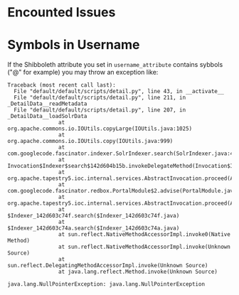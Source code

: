 Encounted Issues
====

Symbols in Username
====

If the Shibboleth attribute you set in `username_attribute` contains sybbols ("@" for example) you may throw an exception like:

    Traceback (most recent call last):
      File "default/default/scripts/detail.py", line 43, in __activate__
      File "default/default/scripts/detail.py", line 211, in _DetailData__readMetadata
      File "default/default/scripts/detail.py", line 207, in _DetailData__loadSolrData
                    at org.apache.commons.io.IOUtils.copyLarge(IOUtils.java:1025)
                    at org.apache.commons.io.IOUtils.copy(IOUtils.java:999)
                    at com.googlecode.fascinator.indexer.SolrIndexer.search(SolrIndexer.java:436)
                    at Invocation$Indexer$search$142d604b15b.invokeDelegateMethod(Invocation$Indexer$search$142d604b15b.java)
                    at org.apache.tapestry5.ioc.internal.services.AbstractInvocation.proceed(AbstractInvocation.java:117)
                    at com.googlecode.fascinator.redbox.PortalModule$2.advise(PortalModule.java:141)
                    at org.apache.tapestry5.ioc.internal.services.AbstractInvocation.proceed(AbstractInvocation.java:121)
                    at $Indexer_142d603c74f.search($Indexer_142d603c74f.java)
                    at $Indexer_142d603c74a.search($Indexer_142d603c74a.java)
                    at sun.reflect.NativeMethodAccessorImpl.invoke0(Native Method)
                    at sun.reflect.NativeMethodAccessorImpl.invoke(Unknown Source)
                    at sun.reflect.DelegatingMethodAccessorImpl.invoke(Unknown Source)
                    at java.lang.reflect.Method.invoke(Unknown Source)
     
    java.lang.NullPointerException: java.lang.NullPointerException
